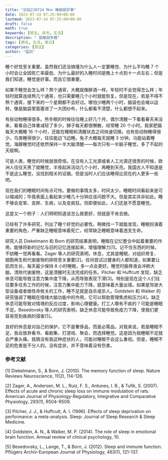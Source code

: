 ```yaml
---
title: "日贴230724 Mon 睡眠是好事"
date: 2023-07-24 07:25:09+08:00
lastmod: 2023-07-24 07:25:09+08:00
draft: false
math: true
keywords: [想法, 读书, 生活]
description: " 能睡就多睡"
tags: [想法, 生活, 笔记]
categories: [想法]
author: "猛犸"
---
```


睡个好觉至关重要。虽然我们还没搞懂为什么人一定要睡觉、为什么平均睡 7 个小时会让全因死亡率最低、为什么最好的入睡时间是晚上十点到十一点左右；但是我们知道，睡觉是好事。而且它很重要。

如果不睡觉会怎么样？熬个通宵，大概就像醉酒一样。年轻时不会觉得怎么样；年轻时就算连续熬几个通宵，也只需要睡几个小时就能恢复。但是现在，若是不得不熬个通宵，接下来的一个星期都不会好过。哪怕少睡两个小时，脑袋也会难以运转，像是脑袋里面塞进了一大团纱布，什么都看不清楚，什么都想不起来。

有些动物睡得很多。熊冬眠的时候往往睡上好几个月，偶尔清醒一下看看春天来没来，看看自己体重减轻了多少。狮子每天都很懒散，经常睡 20 个小时。我家肥猫每天大概睡 16 个小时，还能在睡眠和清醒状态之间快速切换。也有些动物睡得很少。鸟类睡得很少，往往能边飞边睡。兔子大概每天就睡 3 分钟。马能站着睡觉。海豚睡觉时还依然保持一半大脑清醒——每次只有一半脑子睡觉，多了不起的天赋啊。

可是人类，睡觉的时候就很奇怪。在没有人工光源或者人工光源还很贵的时候，欧洲人往往天黑了就睡觉，半夜起床活动几个小时，再睡到天亮。我国古人不知道是不是这么睡觉，没找到相关的证据。但是当时人们应该睡得比现在的人更多一些吧。

现在我们的睡眠时间有点可怜。要做的事情太多，时间太少。睡眠时间看起来是可以缩减的；毕竟表面上看起来少睡几十分钟应该问题不大。但是其实并非如此。睡不够会变笨、变胖、生病，以及变疯狂。但即便如此，人们还是不愿意睡觉。

这是又一个例子：人们明明知道该怎么做更好，但就是不肯去做。

已经有了许多研究，列出了睡个好觉的必要性。稍微找一下就能发现，睡眠扮演着重要的角色，严重缺乏睡眠意味着死亡，经常缺乏睡眠意味着透支生命。

研究人员 Diekelmann 和 Born 的研究结果表明，睡眠在记忆整合中起着重要的作用，能够将新的记忆与旧的记忆连接起来，增强理解力[1]。记不住东西的时候，不妨睡一觉再看看。Zager 等人的研究表明，休息，尤其是睡眠，对组织修复、细胞再生和代谢废物的排除至关重要[2]。任何尝试过健身的人都知道，如果要让肌肉生长，每天最少保持 8 小时睡眠，多一点会更好。睡觉时脑脊液会冲刷大脑，清除代谢废物，这是清醒时无法完成的任务。Pilcher 和 Huffcutt 发现，缺乏休息可能导致注意力集中度下降，从而导致表现下滑[3]。特别是现在这个人们往往要多任务工作的时候，注意力集中能力下降，就意味着大量出错。如果是驾驶大型设备或者做性命攸关的工作，睡不足就是自杀或杀人。Goldstein 和 Walker 的研究强调了睡眠在情绪大脑功能中的作用，它可以帮助管理焦虑和压力[4]。缺乏休息可能导致对情境的反应过度，影响心理健康。打工人哪有不疯的？可能是睡眠不足。Besedovsky 等人的研究表明，缺乏休息可能导致免疫力下降，使我们更容易受到疾病的侵害[5]。

良好的休息是对自己的保护，它不是奢侈品，而是必需品。对我来说，若是睡眠不足，我会放弃看书、看剧集、打游戏、聚会，而选择睡觉。这是因为我睡眠不足就会严重头痛。我猜没有我这种症状的人，可能对睡眠不会这么重视。但是，睡眠不足的危害是不分人的。没有症状，并不意味着没有伤害。

### 参考文献

[1] Diekelmann, S., & Born, J. (2010). The memory function of sleep. Nature Reviews Neuroscience, 11(2), 114-126.

[2] Zager, A., Andersen, M. L., Ruiz, F. S., Antunes, I. B., & Tufik, S. (2007). Effects of acute and chronic sleep loss on immune modulation of rats. American Journal of Physiology-Regulatory, Integrative and Comparative Physiology, 293(1), R504-R509.

[3] Pilcher, J. J., & Huffcutt, A. I. (1996). Effects of sleep deprivation on performance: a meta-analysis. Sleep: Journal of Sleep Research & Sleep Medicine.

[4] Goldstein, A. N., & Walker, M. P. (2014). The role of sleep in emotional brain function. Annual review of clinical psychology, 10.

[5] Besedovsky, L., Lange, T., & Born, J. (2012). Sleep and immune function. Pflügers Archiv-European Journal of Physiology, 463(1), 121-137.

